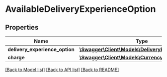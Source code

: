 # AvailableDeliveryExperienceOption

## Properties

Name | Type | Description | Notes
------------ | ------------- | ------------- | -------------
**delivery_experience_option** | [**\Swagger\Client\Models\DeliveryExperienceOption**](DeliveryExperienceOption.md) |  |
**charge** | [**\Swagger\Client\Models\CurrencyAmount**](CurrencyAmount.md) |  |

[[Back to Model list]](../../README.md#documentation-for-models) [[Back to API list]](../../README.md#documentation-for-api-endpoints) [[Back to README]](../../README.md)

